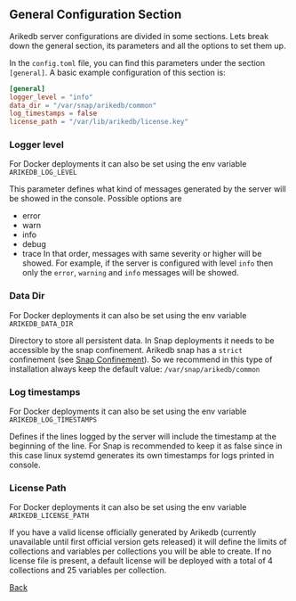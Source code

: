 ## General Configuration Section

Arikedb server configurations are divided in some sections. Lets break down the general section, its parameters and all the options to set them up.

In the `config.toml` file, you can find this parameters under the section `[general]`. A basic example configuration of this section is:

```toml
[general]
logger_level = "info"
data_dir = "/var/snap/arikedb/common"
log_timestamps = false
license_path = "/var/lib/arikedb/license.key"
```

### Logger level
For Docker deployments it can also be set using the env variable `ARIKEDB_LOG_LEVEL`

This parameter defines what kind of messages generated by the server will be showed in the console. Possible options are
 - error
 - warn
 - info
 - debug
 - trace
In that order, messages with same severity or higher will be showed. For example, if the server is configured with level `info` then only the `error`, `warning` and `info` messages will be showed.

### Data Dir
For Docker deployments it can also be set using the env variable `ARIKEDB_DATA_DIR`

Directory to store all persistent data. In Snap deployments it needs to be accessible by the snap confinement. Arikedb snap has a `strict` confinement (see [Snap Confinement](https://snapcraft.io/docs/snap-confinement)). So we recommend in this type of installation always keep the default value: `/var/snap/arikedb/common`

### Log timestamps
For Docker deployments it can also be set using the env variable `ARIKEDB_LOG_TIMESTAMPS`

Defines if the lines logged by the server will include the timestamp at the beginning of the line. For Snap is recommended to keep it as false since in this case linux systemd generates its own timestamps for logs printed in console.

### License Path
For Docker deployments it can also be set using the env variable `ARIKEDB_LICENSE_PATH`

If you have a valid license officially generated by Arikedb (currently unavailable until first official version gets released) it will define the limits of collections and variables per collections you will be able to create. If no license file is present, a default license will be deployed with a total of 4 collections and 25 variables per collection.

[Back](../README.md)
